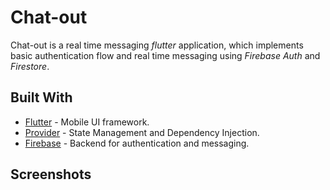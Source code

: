 # Chat-out

Chat-out is a real time messaging *flutter* application, which implements basic authentication flow and real time messaging using *Firebase Auth* and *Firestore*. 

## Built With

* [Flutter](https://flutter.dev/) - Mobile UI framework.
* [Provider](https://pub.dev/packages/provider) - State Management and Dependency Injection.
* [Firebase](https://firebase.google.com/) - Backend for authentication and messaging.

## Screenshots
